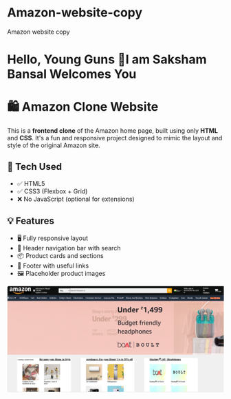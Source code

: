 
# Amazon-website-copy
Amazon website copy
<br>
#  Hello, Young Guns 👋I am Saksham Bansal Welcomes You

# 🛍️ Amazon Clone Website

This is a **frontend clone** of the Amazon home page, built using only **HTML** and **CSS**. It's a fun and responsive project designed to mimic the layout and style of the original Amazon site.

## 🚀 Tech Used

- ✅ HTML5
- ✅ CSS3 (Flexbox + Grid)
- ❌ No JavaScript (optional for extensions)

## 💡 Features

- 🖥️ Fully responsive layout
- 🧭 Header navigation bar with search
- 📦 Product cards and sections
- 🔻 Footer with useful links
- 🖼️ Placeholder product images

<img src="https://github.com/SakshamBansal753/HTML-CSS-JS-PROJECTS/blob/main/Amazon/my%20amazon.png"/>
